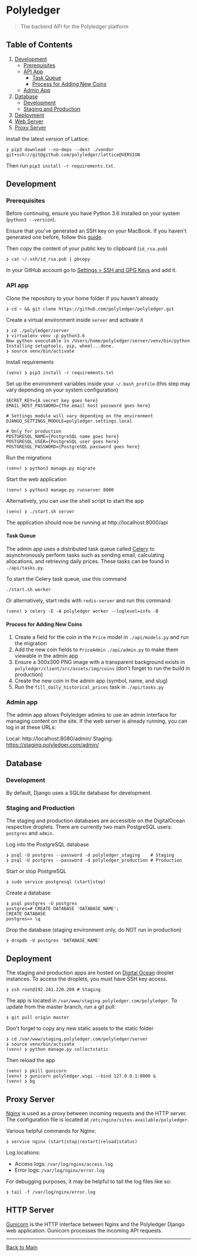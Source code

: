 # Polyledger

> The backend API for the Polyledger platform

## Table of Contents

1. [Development](#development)
    - [Prerequisites](#prerequisites)
    - [API App](#api-app)
      - [Task Queue](#task-queue)
      - [Process for Adding New Coins](#process-for-adding-new-coins)
    - [Admin App](#admin-app)
2. [Database](#database)
    - [Development](#development)
    - [Staging and Production](#staging-and-production)
3. [Deployment](#deployment)
4. [Web Server](#web-server)
5. [Proxy Server](#proxy-server)

Install the latest version of Lattice:

```
❯ pip3 download --no-deps --dest ./vendor git+ssh://git@github.com/polyledger/lattice@VERSION
```

Then run `pip3 install -r requirements.txt`.

## Development

### Prerequisites

Before continuing, ensure you have Python 3.6 installed on your system (`python3 --version`).

Ensure that you've generated an SSH key on your MacBook. If you haven't generated one before, follow this [guide](https://help.github.com/articles/generating-a-new-ssh-key-and-adding-it-to-the-ssh-agent/).

Then copy the content of your public key to clipboard (`id_rsa.pub`)

```
❯ cat ~/.ssh/id_rsa.pub | pbcopy
```

In your GitHub account go to [Settings > SSH and GPG Keys](https://github.com/settings/keys) and add it.

### API app

Clone the repository to your home folder if you haven't already

```
❯ cd ~ && git clone https://github.com/polyledger/polyledger.git
```

Create a virtual environment inside `server` and activate it

```
❯ cd ./polyledger/server
❯ virtualenv venv -p python3.6
New python executable in /Users/home/polyledger/server/venv/bin/python
Installing setuptools, pip, wheel...done.
❯ source venv/bin/activate
```

Install requirements

```
(venv) ❯ pip3 install -r requirements.txt
```

Set up the environment variables inside your `~/.bash_profile` (this step may vary depending on your system configuration)

```
SECRET_KEY={A secret key goes here}
EMAIL_HOST_PASSWORD={The email host password goes here}

# Settings module will vary depending on the environment
DJANGO_SETTINGS_MODULE=polyledger.settings.local

# Only for production
POSTGRESQL_NAME={PostgreSQL name goes here}
POSTGRESQL_USER={PostgreSQL user goes here}
POSTGRESQL_PASSWORD={PostgreSQL password goes here}
```

Run the migrations

```
(venv) ❯ python3 manage.py migrate
```

Start the web application

```
(venv) ❯ python3 manage.py runserver 8000
```

Alternatively, you can use the shell script to start the app

```
(venv) ❯ ./start.sh server
```

The application should now be running at http://localhost:8000/api

#### Task Queue

The admin app uses a distributed task queue called [Celery](http://www.celeryproject.org/) to asynchronously perform tasks such as sending email, calculating allocations, and retrieving daily prices. These tasks can be found in `./api/tasks.py`.

To start the Celery task queue, use this command

```
./start.sh worker
```

Or alternatively, start redis with `redis-server` and run this command:

```
(venv) ❯ celery -E -A polyledger worker --loglevel=info -B
```

#### Process for Adding New Coins

1. Create a field for the coin in the `Price` model in `./api/models.py` and run the migration
2. Add the new coin fields to `PriceAdmin` `./api/admin.py` to make them viewable in the admin app
3. Ensure a 300x300 PNG image with a transparent background exists in `polyledger/client/src/assets/img/coins` (don't forget to run the build in production)
4. Create the new coin in the admin app (symbol, name, and slug)
5. Run the `fill_daily_historical_prices` task in `./api/tasks.py`

### Admin app

The admin app allows Polyledger admins to use an admin interface for managing content on the site. If the web server is already running, you can log in at these URLs:

Local:   http://localhost:8080/admin/
Staging: https://staging.polyledger.com/admin/

## Database

### Development

By default, Django uses a SQLite database for development.

### Staging and Production

The staging and production databases are accessible on the DigitalOcean respective droplets. There are currently two main PostgreSQL users: `postgres` and `admin`.

Log into the PostgreSQL database

```
❯ psql -U postgres --password -d polyledger_staging    # Staging
❯ psql -U postgres --password -d polyledger_production # Production
```

Start or stop PostgreSQL

```
❯ sudo service postgresql (start|stop)
```

Create a database

```
❯ psql postgres -U postgres
postgres=# CREATE DATABASE 'DATABASE_NAME';
CREATE DATABASE
postgres=> \q
```

Drop the database (staging environment only, do NOT run in production)

```
❯ dropdb -U postgres 'DATABASE_NAME'
```

## Deployment

The staging and production apps are hosted on [Digital Ocean](https://cloud.digitalocean.com) droplet instances. To access the droplets, you must have SSH key access.

```
❯ ssh root@192.241.220.209 # Staging
```

The app is located in `/var/www/staging.polyledger.com/polyledger`. To update from the master branch, run a git pull:

```
❯ git pull origin master
```

Don't forget to copy any new static assets to the static folder

```
❯ cd /var/www/staging.polyledger.com/polyledger/server
❯ source venv/bin/activate
(venv) ❯ python manage.py collectstatic
```

Then reload the app

```
(venv) ❯ pkill gunicorn
(venv) ❯ gunicorn polyledger.wsgi --bind 127.0.0.1:8000 &
(venv) ❯ bg

```

## Proxy Server

[Nginx](https://www.nginx.com/) is used as a proxy between incoming requests and the HTTP server. The configuration file is located at `/etc/nginx/sites-available/polyledger`.

Various helpful commands for Nginx:

```
❯ service nginx (start|stop|restart|reload|status)
```

Log locations:
- Access logs: `/var/log/nginx/access.log`
- Error logs: `/var/log/nginx/error.log`

For debugging purposes, it may be helpful to tail the log files like so:

```
❯ tail -f /var/log/nginx/error.log
```

## HTTP Server

[Gunicorn](http://gunicorn.org/) is the HTTP interface between Nginx and the Polyledger Django web application. Gunicorn processes the incoming API requests.

---

[Back to Main](./README.md)
